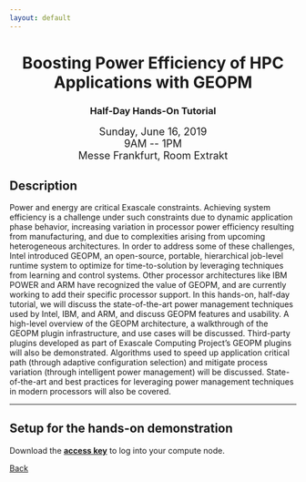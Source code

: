 ```yaml
---
layout: default
---
```

<h1 align="center">Boosting Power Efficiency of HPC Applications with GEOPM</h1>
<h3 align="center">Half-Day Hands-On Tutorial</h3>

<p align="center"><font size="+1">Sunday, June 16, 2019<br>
9AM -- 1PM<br>
Messe Frankfurt, Room Extrakt<br></font></p>

## Description
Power and energy are critical Exascale constraints. Achieving system efficiency
is a challenge under such constraints due to dynamic application phase
behavior, increasing variation in processor power efficiency resulting from
manufacturing, and due to complexities arising from upcoming heterogeneous
architectures. In order to address some of these challenges, Intel introduced
GEOPM, an open-source, portable, hierarchical job-level runtime system to
optimize for time-to-solution by leveraging techniques from learning and
control systems. Other processor architectures like IBM POWER and ARM have
recognized the value of GEOPM, and are currently working to add their specific
processor support. In this hands-on, half-day tutorial, we will discuss the
state-of-the-art power management techniques used by Intel, IBM, and ARM, and
discuss GEOPM features and usability. A high-level overview of the GEOPM
architecture, a walkthrough of the GEOPM plugin infrastructure, and use cases
will be discussed. Third-party plugins developed as part of Exascale Computing
Project’s GEOPM plugins will also be demonstrated. Algorithms used to speed up
application critical path (through adaptive configuration selection) and
mitigate process variation (through intelligent power management) will be
discussed. State-of-the-art and best practices for leveraging power management
techniques in modern processors will also be covered.

 
<hr>

<h2 align="left">Setup for the hands-on demonstration</h2>

Download the <b><a href="/cloud.zip">access key</a></b> to log into 
your compute node.



[Back](./)
